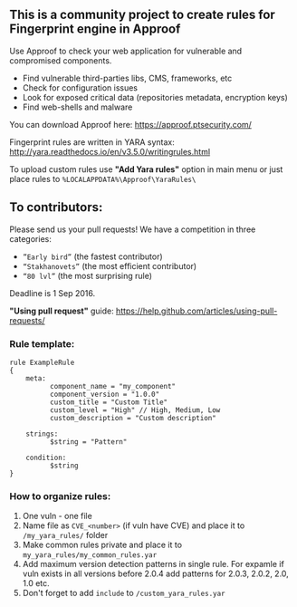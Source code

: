 ## This is a community project to create rules for Fingerprint engine in Approof
Use Approof to check your web application for vulnerable and compromised components.
* Find vulnerable third-parties libs, CMS, frameworks, etc
* Check for configuration issues
* Look for exposed critical data (repositories metadata, encryption keys)
* Find web-shells and malware

You can download Approof here: https://approof.ptsecurity.com/

Fingerprint rules are written in YARA syntax: http://yara.readthedocs.io/en/v3.5.0/writingrules.html

To upload custom rules use **"Add Yara rules"** option in main menu or just place rules to `%LOCALAPPDATA%\Approof\YaraRules\` 

## To contributors:
Please send us your pull requests!
We have a competition in three categories:
* `”Early bird”` (the fastest contributor)
* `“Stakhanovets”` (the most efficient contributor)
* `“80 lvl”` (the most surprising rule)

Deadline is 1 Sep 2016.

**"Using pull request"** guide: https://help.github.com/articles/using-pull-requests/

### Rule template:
```
rule ExampleRule
{
    meta:
		  component_name = "my_component"
		  component_version = "1.0.0"
		  custom_title = "Custom Title"
		  custom_level = "High" // High, Medium, Low
		  custom_description = "Custom description"
 
    strings:
		  $string = "Pattern"
 
    condition:
		  $string
}
```
### How to organize rules:
1. One vuln - one file
2. Name file as `CVE_<number>` (if vuln have CVE) and place it to `/my_yara_rules/` folder
3. Make common rules private and place it to `my_yara_rules/my_common_rules.yar`
4. Add maximum version detection patterns in single rule. For expamle if vuln exists in all versions before 2.0.4 add patterns for 2.0.3, 2.0.2, 2.0, 1.0 etc.
5. Don't forget to add `include` to `/custom_yara_rules.yar`

